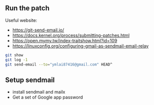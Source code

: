 ## Run the patch

Useful website:
- https://git-send-email.io/
- https://docs.kernel.org/process/submitting-patches.html
- https://open.mymy.tw/index-traitshow.html?id=109
- https://linuxconfig.org/configuring-gmail-as-sendmail-email-relay

```sh
git show
git log -1
git send-email --to="ymlai87416@gmail.com" HEAD^
```


## Setup sendmail

- install sendmail and mailx
- Get a set of Google app password